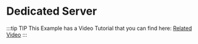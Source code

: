 # Dedicated Server

:::tip TIP
This Example has a Video Tutorial that you can find here: [Related Video](../../videos/dedicated-server-ue5.mdx)
:::